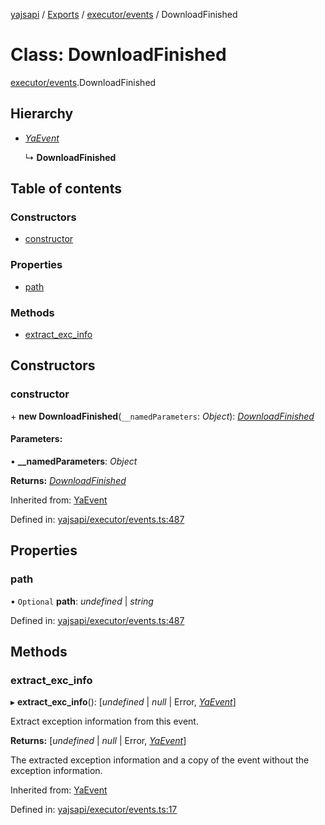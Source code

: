 [yajsapi](../README.md) / [Exports](../modules.md) / [executor/events](../modules/executor_events.md) / DownloadFinished

# Class: DownloadFinished

[executor/events](../modules/executor_events.md).DownloadFinished

## Hierarchy

* [*YaEvent*](executor_events.yaevent.md)

  ↳ **DownloadFinished**

## Table of contents

### Constructors

- [constructor](executor_events.downloadfinished.md#constructor)

### Properties

- [path](executor_events.downloadfinished.md#path)

### Methods

- [extract\_exc\_info](executor_events.downloadfinished.md#extract_exc_info)

## Constructors

### constructor

\+ **new DownloadFinished**(`__namedParameters`: *Object*): [*DownloadFinished*](executor_events.downloadfinished.md)

#### Parameters:

• **__namedParameters**: *Object*

**Returns:** [*DownloadFinished*](executor_events.downloadfinished.md)

Inherited from: [YaEvent](executor_events.yaevent.md)

Defined in: [yajsapi/executor/events.ts:487](https://github.com/golemfactory/yajsapi/blob/289a25a/yajsapi/executor/events.ts#L487)

## Properties

### path

• `Optional` **path**: *undefined* \| *string*

Defined in: [yajsapi/executor/events.ts:487](https://github.com/golemfactory/yajsapi/blob/289a25a/yajsapi/executor/events.ts#L487)

## Methods

### extract\_exc\_info

▸ **extract_exc_info**(): [*undefined* \| *null* \| Error, [*YaEvent*](executor_events.yaevent.md)]

Extract exception information from this event.

**Returns:** [*undefined* \| *null* \| Error, [*YaEvent*](executor_events.yaevent.md)]

The extracted exception information and a copy of the event without the exception information.

Inherited from: [YaEvent](executor_events.yaevent.md)

Defined in: [yajsapi/executor/events.ts:17](https://github.com/golemfactory/yajsapi/blob/289a25a/yajsapi/executor/events.ts#L17)
